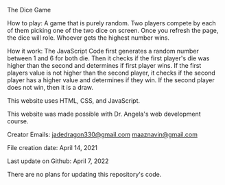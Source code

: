 The Dice Game 

How to play:
A game that is purely random. Two players compete by each of them picking 
one of the two dice on screen. Once you refresh the page, the dice will 
role. Whoever gets the highest number wins.

How it work:
The JavaScript Code first generates a random number between 1 and 6 for 
both die. Then it checks if the first player's die was higher than the 
second and determines if first player wins. If the first players value is 
not higher than the second player, it checks if the second player has a 
higher value and determines if they win. If the second player does not win, 
then it is a draw.

This website uses HTML, CSS, and JavaScript.

This website was made possible with Dr. Angela's web development course.

Creator Emails: 
  jadedragon330@gmail.com 
  maaznavin@gmail.com

File creation date:
April 14, 2021

Last update on Github:
April 7, 2022

There are no plans for updating this repository's code.
